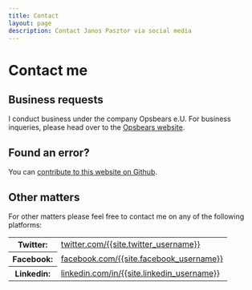 ```yaml
---
title: Contact
layout: page
description: Contact Janos Pasztor via social media
---
```


# Contact me

## Business requests

I conduct business under the company Opsbears e.U. For business inqueries, please head over to the [Opsbears website](https://opsbears.com/).

## Found an error?

You can [contribute to this website on Github](https://github.com/janoszen/pasztor.at).

## Other matters

For other matters please feel free to contact me on any of the following platforms:

<div class="content__table">
<table class="table">
    <tr><th>Twitter:</th><td><a href="https://twitter.com/{{site.twitter_username}}" target="_blank" rel="noreferrer noopener">twitter.com/{{site.twitter_username}}</a></td></tr>
    <tr><th>Facebook:</th><td><a href="https://facebook.com/{{site.facebook_username}}" target="_blank" rel="noreferrer noopener">facebook.com/{{site.facebook_username}}</a></td></tr>
    <tr><th>Linkedin:</th><td><a href="https://linkedin.com/in/{{site.linkedin_username}}" target="_blank" rel="noreferrer noopener">linkedin.com/in/{{site.linkedin_username}}</a></td></tr>
</table>
</div>
